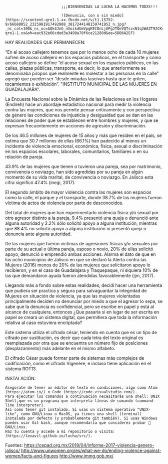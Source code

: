

                             ¡¡¡BIENVENIDAS LA LUCHA LA HACEMOS TODXS!!!

                             ![Denuncia, con o sin miedo](https://scontent-qro1-1.xx.fbcdn.net/v/t1.15752-9/66688052_2325981917492908_3817244148159741952_n.jpg?_nc_cat=100&_nc_oc=AQk4JnG_nXoikdUmVpgKECDnLjGPgJTQeVQTsvsN1q2WAZT92CK4Z5oWUmvBPri9tck&_nc_ht=scontent-qro1-1.xx&oh=eac932e66cded3a3498a78f6ce21288d&oe=5DB6A2EF)

HAY REALIDADES QUE PERMANECEN:

“En el acoso callejero tenemos que por lo menos ocho de cada 10 mujeres sufren de acoso callejero en los espacios públicos, en el transporte y como acoso callejero se define “el acoso sexual en los espacios públicos, en las calles, plazas públicas, transporte, es decir, lo que anteriormente se denominaba piropos que realmente es molestar a las personas en la calle” agregó que pueden ser “desde miradas lascivas hasta que te griten, tocamientos o exhibición”. "INSTITUTO MUNICIPAL DE LAS MUJERES EN GUADALAJARA".

La Encuesta Nacional sobre la Dinámica de las Relaciones en los Hogares (Endireh) hace un abordaje estadístico nacional para medir la violencia contra las mujeres, que nos permite pensar críticamente y con perspectiva de género las condiciones de injusticia y desigualdad que se dan en las relaciones de poder que se establecen entre hombres y mujeres, y que se expresan frecuentemente en acciones de agresión y discriminación.

De los 46.5 millones de mujeres de 15 años y más que residen en el país, se estima que 30.7 millones de ellas (66.1%) han padecido al menos un incidente de violencia emocional, económica, física, sexual o discriminación en los espacios escolares, laborales, comunitarios, familiares o en su relación de pareja.

43.9% de las mujeres que tienen o tuvieron una pareja, sea por matrimonio, convivencia o noviazgo, han sido agredidas por su pareja en algún momento de su vida marital, de convivencia o noviazgo. En Jalisco esta cifra significó 47.4% (inegi, 2017).

El segundo ámbito de mayor violencia contra las mujeres son espacios como la calle, el parque y el transporte, donde 38.7% de las mujeres fueron víctima de actos de violencia por parte de desconocidos.

Del total de mujeres que han experimentado violencia física y/o sexual por otro agresor distinto a la pareja, 9.4% presentó una queja o denunció ante alguna autoridad y 2.2% sólo solicitó apoyo a alguna institución, mientras que 88.4% no solicitó apoyo a alguna institución ni presentó queja o denuncia ante alguna autoridad.

De las mujeres que fueron víctimas de agresiones físicas y/o sexuales por parte de su actual o última pareja, esposo o novio, 20% de ellas solicitó apoyo, denunció o emprendió ambas acciones. Alarma el dato de que en los ocho municipios de Jalisco en que se declaró la Alerta contra las Mujeres (2016) menos de 20% de las mujeres que solicitaron apoyo lo recibieron, y en el caso de Guadalajara y Tlaquepaque, ni siquiera 10% de las que demandaron ayuda fueron atendidas favorablemente (ijm, 2017).

Llegando más a fondo sobre estas realidades, decidí hacer una herramienta que pudiera ser practica y segura para salvaguardar la integridad de Mujeres en situación de violencia, ya que las mujeres violentadas principalmente deciden no denunciar por miedo a que el agresor lo sepa, se sabe que la denuncia es confidencial, pero se escribe en papel y está al alcance de cualquiera, entonces ¿Que pasaria si en lugar de ser escrita en papel se creara un sistema digital, que permitiera que toda la información relativa al caso estuviera encriptada?

Este sistema utiliza el cifrado césar, teniendo en cuenta que es un tipo de cifrado por sustitución, es decir que cada letra del texto original es reemplazada por otra que se encuentra un número fijo de posiciones (desplazamiento) más adelante en el mismo alfabeto.

El cifrado César puede formar parte de sistemas más complejos de codificación, como el cifrado Vigenère, e incluso tiene aplicación en el sistema ROT13.

INSTALACIÓN:

    Asegúrate de tener un editor de texto en condiciones, algo como Atom (https://atom.io/) o Code (https://code.visualstudio.com/).
    Para ejecutar los comandos a continuación necesitarás una shell: UNIX Shell,que es un programa que interpreta líneas de comando (command-line interpreter).
    Así como tener git instalado. Si usas un sistema operativo "UNIX-like", como GNU/Linux o MacOS, ya tienes una shell (terminal) instalada por defecto (y probablemente git también). Si usas Windows puedes usar Git bash, aunque recomendaría que consideres probar 🐧 GNU/Linux.
    Haz tu cuenta y accede a mi repositorio o visita: (https://lexavil.github.io/lucha/src/).

Fuentes: https://cepad.org.mx/2018/04/informe-2017-violencia-genero-jalisco/ http://www.unwomen.org/es/what-we-do/ending-violence-against-women/facts-and-figures http://www.immg.gob.mx/
